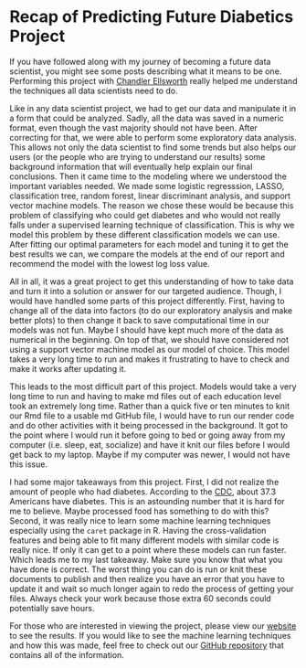 # Recap of Predicting Future Diabetics Project

If you have followed along with my journey of becoming a future data scientist, you might see some posts describing what it means to be one. Performing this project with [Chandler Ellsworth](https://github.com/chandlerells) really helped me understand the techniques all data scientists need to do. 

Like in any data scientist project, we had to get our data and manipulate it in a form that could be analyzed. Sadly, all the data was saved in a numeric format, even though the vast majority should not have been. After correcting for that, we were able to perform some exploratory data analysis. This allows not only the data scientist to find some trends but also helps our users (or the people who are trying to understand our results) some background information that will eventually help explain our final conclusions. Then it came time to the modeling where we understood the important variables needed. We made some logistic regresssion, LASSO, classification tree, random forest, linear discriminant analysis, and support vector machine models. The reason we chose these would be because this problem of classifying who could get diabetes and who would not really falls under a supervised learning technique of classification. This is why we model this problem by these different classification models we can use. After fitting our optimal parameters for each model and tuning it to get the best results we can, we compare the models at the end of our report and recommend the model with the lowest log loss value. 

All in all, it was a great project to get this understanding of how to take data and turn it into a solution or answer for our targeted audience. Though, I would have handled some parts of this project differently. First, having to change all of the data into factors (to do our exploratory analysis and make better plots) to then change it back to save computational time in our models was not fun. Maybe I should have kept much more of the data as numerical in the beginning. On top of that, we should have considered not using a support vector machine model as our model of choice. This model takes a very long time to run and makes it frustrating to have to check and make it works after updating it.

This leads to the most difficult part of this project. Models would take a very long time to run and having to make md files out of each education level took an extremely long time. Rather than a quick five or ten minutes to knit our Rmd file to a usable md GitHub file, I would have to run our render code and do other activities with it being processed in the background. It got to the point where I would run it before going to bed or going away from my computer (i.e. sleep, eat, socialize) and have it knit our files before I would get back to my laptop. Maybe if my computer was newer, I would not have this issue.

I had some major takeaways from this project. First, I did not realize the amount of people who had diabetes. According to the [CDC](https://www.cdc.gov/diabetes/library/spotlights/diabetes-facts-stats.html#:~:text=Key%20findings%20include%3A,t%20know%20they%20have%20it.), about 37.3 Americans have diabetes. This is an astounding number that it is hard for me to believe. Maybe processed food has something to do with this? Second, it was really nice to learn some machine learning techniques especially using the `caret` package in R. Having the cross-validation features and being able to fit many different models with similar code is really nice. If only it can get to a point where these models can run faster. Which leads me to my last takeaway. Make sure you know that what you have done is correct. The worst thing you can do is run or knit these documents to publish and then realize you have an error that you have to update it and wait so much longer again to redo the process of getting your files. Always check your work because those extra 60 seconds could potentially save hours. 

For those who are interested in viewing the project, please view our [website](https://ericwarren9.github.io/ST-558-Project-3/) to see the results. If you would like to see the machine learning techniques and how this was made, feel free to check out our [GitHub repository](https://github.com/ericwarren9/ST-558-Project-3/tree/main) that contains all of the information.

